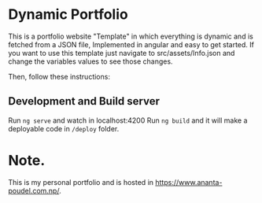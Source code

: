 # Dynamic Portfolio
This is a portfolio website "Template" in which everything is dynamic and is fetched from a JSON file, Implemented in angular and easy to get started.
If you want to use this template just navigate to src/assets/Info.json and change the variables values to see those changes.

Then, follow these instructions: 

## Development and Build server
Run `ng serve` and watch in localhost:4200
Run `ng build` and it will make a deployable code in `/deploy` folder.

# Note.
This is my personal portfolio and is hosted in https://www.ananta-poudel.com.np/.
